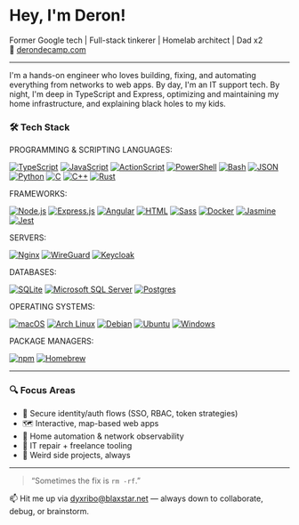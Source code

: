# Hey, I'm Deron!

Former Google tech | Full-stack tinkerer | Homelab architect | Dad x2  
🔗 [derondecamp.com](https://derondecamp.com)

---

I'm a hands-on engineer who loves building, fixing, and automating everything from networks to web apps. By day, I'm an IT support tech. By night, I'm deep in TypeScript and Express, optimizing and maintaining my home infrastructure, and explaining black holes to my kids.

### 🛠️ Tech Stack
  
PROGRAMMING & SCRIPTING LANGUAGES:

[![TypeScript](https://img.shields.io/badge/-TypeScript-3178C6?logo=typescript&logoColor=white)](#)
[![JavaScript](https://img.shields.io/badge/JavaScript-F7DF1E?logo=javascript&logoColor=000)](#)
[![ActionScript](https://img.shields.io/badge/-ActionScript-ED1D25?logo=adobe&logoColor=white)](#)
[![PowerShell](https://img.shields.io/badge/-PowerShell-5391FE?logo=powershell&logoColor=white)](#)
[![Bash](https://img.shields.io/badge/-Bash-4EAA25?logo=gnubash&logoColor=white)](#)
[![JSON](https://img.shields.io/badge/JSON-000?logo=json&logoColor=fff)](#)
[![Python](https://img.shields.io/badge/-Python-3776AB?logo=python&logoColor=white)](#)
[![C](https://img.shields.io/badge/C-00599C?logo=c&logoColor=white)](#)
[![C++](https://img.shields.io/badge/C++-%2300599C.svg?logo=c%2B%2B&logoColor=white)](#)
[![Rust](https://img.shields.io/badge/Rust-%23000000.svg?e&logo=rust&logoColor=white)](#)

FRAMEWORKS:

[![Node.js](https://img.shields.io/badge/-Node.js-339933?logo=node.js&logoColor=white)](#)
[![Express.js](https://img.shields.io/badge/Express.js-%23404d59.svg?logo=express&logoColor=%2361DAFB)](#)
[![Angular](https://img.shields.io/badge/-Angular-DD0031?logo=angular&logoColor=white)](#)
[![HTML](https://img.shields.io/badge/HTML-%23E34F26.svg?logo=html5&logoColor=white)](#)
[![Sass](https://img.shields.io/badge/Sass-C69?logo=sass&logoColor=fff)](#)
[![Docker](https://img.shields.io/badge/Docker-2496ED?logo=docker&logoColor=fff)](#)
[![Jasmine](https://img.shields.io/badge/Jasmine-8A4182?logo=jasmine&logoColor=fff)](#)
[![Jest](https://img.shields.io/badge/Jest-C21325?logo=jest&logoColor=fff)](#)

SERVERS:

[![Nginx](https://img.shields.io/badge/-Nginx-009639?logo=nginx&logoColor=white)](#)
[![WireGuard](https://img.shields.io/badge/-WireGuard-88171A?logo=wireguard&logoColor=white)](#)
[![Keycloak](https://img.shields.io/badge/-Keycloak-000000?logo=keycloak&logoColor=white)](#)

DATABASES:

[![SQLite](https://img.shields.io/badge/SQLite-%2307405e.svg?logo=sqlite&logoColor=white)](#)
[![Microsoft SQL Server](https://custom-icon-badges.demolab.com/badge/Microsoft%20SQL%20Server-CC2927?logo=mssqlserver-white&logoColor=white)](#)
[![Postgres](https://img.shields.io/badge/Postgres-%23316192.svg?logo=postgresql&logoColor=white)](#)

OPERATING SYSTEMS:

[![macOS](https://img.shields.io/badge/macOS-000000?logo=apple&logoColor=F0F0F0)](#)
[![Arch Linux](https://img.shields.io/badge/Arch%20Linux-1793D1?logo=arch-linux&logoColor=fff)](#)
[![Debian](https://img.shields.io/badge/Debian-A81D33?logo=debian&logoColor=fff)](#)
[![Ubuntu](https://img.shields.io/badge/Ubuntu-E95420?logo=ubuntu&logoColor=white)](#)
[![Windows](https://custom-icon-badges.demolab.com/badge/Windows-0078D6?logo=windows11&logoColor=white)](#)

PACKAGE MANAGERS:

[![npm](https://img.shields.io/badge/npm-CB3837?logo=npm&logoColor=fff)](#)
[![Homebrew](https://img.shields.io/badge/Homebrew-FBB040?logo=homebrew&logoColor=fff)](#)

---

### 🔍 Focus Areas
- 🔐 Secure identity/auth flows (SSO, RBAC, token strategies)
- 🗺️ Interactive, map-based web apps
- 🤖 Home automation & network observability
- 🧰 IT repair + freelance tooling
- 🧪 Weird side projects, always
---

> “Sometimes the fix is `rm -rf`.”

📫 Hit me up via [dyxribo@blaxstar.net](mailto:dyxribo@blaxstar.net) — always down to collaborate, debug, or brainstorm.
